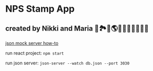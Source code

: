 # NPS Stamp App

## created by Nikki and Maria 🌲🏞️🌵🌎🗻🌋😎🌻🌅🪸🌃

[json mock server how-to](https://medium.com/how-to-react/how-to-use-json-file-as-a-server-for-fake-api-in-react-js-6b72606023b7)

run react project: `npm start`

run json server: `json-server --watch db.json --port 3030`
